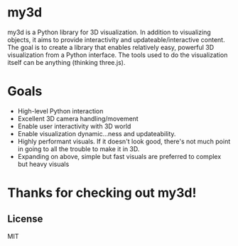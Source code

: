 # my3d

my3d is a Python library for 3D visualization.  In addition to visualizing objects, it aims to provide interactivity and updateable/interactive content.  The goal is
to create a library that enables relatively easy, powerful 3D visualization from a Python interface.  The tools used to do the visualization itself can be anything (thinking three.js).

# Goals

 - High-level Python interaction
 - Excellent 3D camera handling/movement
 - Enable user interactivity with 3D world
 - Enable visualization dynamic...ness and updateability.
 - Highly performant visuals.  If it doesn't look good, there's not much point in going to all the trouble to make it in 3D.
 - Expanding on above, simple but fast visuals are preferred to complex but heavy visuals



# Thanks for checking out my3d!

License
----
MIT
